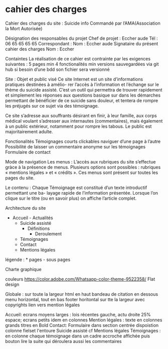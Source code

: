 # cahier des charges
Cahier des charges du site : Suicide info
Commandé par l’AMA(Association la Mort Autorisée)


Désignation des responsables du projet
Chef de projet :
Eccher aude
Tél : 06 65 65 65 65
Correspondant :
Nom : Eccher aude
Signataire du présent cahier des charges
Nom : Eccher

Containtes
La réalisation de ce cahier est contrainte par les exigences suivantes :
5 pages min
4 fonctionalités min
versions sauvegardées via git hub si besoin d’une bdd son fichier sera versionné

Site : Objet et public visé
Ce site Internet est un site d’informations pratiques destinées à amélio-
rer l’accès à l’information et l’échange sur le thème du suicide assisté.
C’est un outil qui permettra de trouver rapidement et simplement les
réponses aux questions basique sur dans les démarches permettant de bénéficier de ce suicide sans douleur, et tentera de rompre les préjugés sur ce sujet via des témoignage.

Ce site s’adresse aux souffrants désirant en finir, à leur famille, aux corps médical voulant s’adresser aux internautes (commentaires), mais également à un public extérieur, notamment pour rompre les tabous. Le public est majoritairement adulte.

Fonctionalités
Témoignages courts clickables
naviguer d’une page à l’autre
Possibilité de laisser un commentaire anonyme sur les témoignages
Formulaire de contact

Mode de navigation
Les menus :
L’accès aux rubriques du site s’effectue gràce à la présence de menus.
Plusieurs options sont possibles :
rubriques « mentions légales » et « crédits ».
Ces menus sont présent sur toutes les pages du site.

Le contenu :
Chaque Témoignage est constitué d’un texte introductif permettant une ba-
layage rapide de l’information présentée. Lorsque l’on clique sur le titre
(ou en savoir plus) on affiche l’article complet.


Architecture du site
* Accueil
         - Actualités
  * Suicide assisté
	- Définitions
        - Deroulement
  * Témoignages
  * Contact
  * Mentions légales

légende : * pages
               - sous pages


Charte graphique

couleurs
https://color.adobe.com/Whatsapp-color-theme-9522358/
Flat design

Globale : sur toute la largeur html en haut bandeau de citation en dessous menu horizontal, tout en bas footer horitontal sur tte la largeur avec copyrights lien vers mention légales

Accueil: ecrans moyens larges : lois récentes gauche, actu droite 25% espace; ecrans petits idem en colonnes
Mention légales : texte en colonnes grands titres en Bold 
Contact: Formulaire dans section centrée dispoistion colonne fielset l'entoure
Suicide assisté cf Mentions légales 
Témoignages : en colonne chaque témoignage dans un cadre accroche affichée puis bouton lire la suite qui déroulera aussi les commentaires






